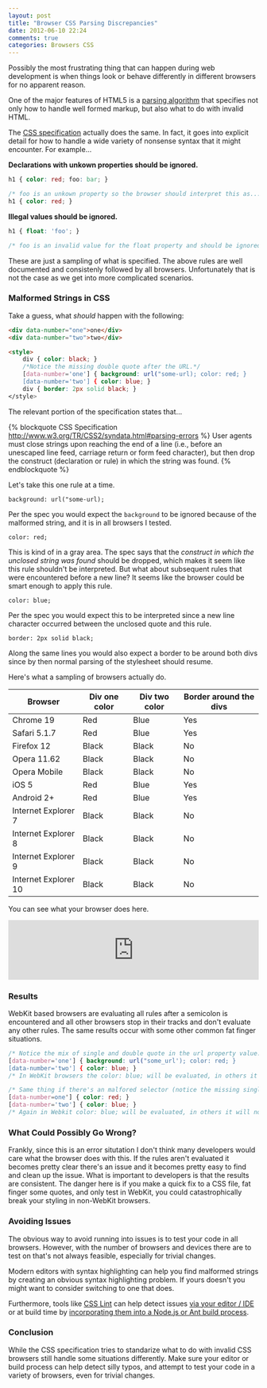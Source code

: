 ```yaml
---
layout: post
title: "Browser CSS Parsing Discrepancies"
date: 2012-06-10 22:24
comments: true
categories: Browsers CSS
---
```

Possibly the most frustrating thing that can happen during web development is when things look or behave differently in different browsers for no apparent reason.

One of the major features of HTML5 is a [parsing algorithm](http://www.whatwg.org/specs/web-apps/current-work/multipage/parsing.html) that specifies not only how to handle well formed markup, but also what to do with invalid HTML.

The [CSS specification](http://www.w3.org/TR/CSS2/syndata.html#parsing-errors) actually does the same.  In fact, it goes into explicit detail for how to handle a wide variety of nonsense syntax that it might encounter.  For example...

<!--more-->

**Declarations with unkown properties should be ignored.**

``` css
h1 { color: red; foo: bar; }

/* foo is an unkown property so the browser should interpret this as... */
h1 { color: red; }
```

**Illegal values should be ignored.**

``` css
h1 { float: 'foo'; }

/* foo is an invalid value for the float property and should be ignored */
```

These are just a sampling of what is specified.  The above rules are well documented and consistenly followed by all browsers.  Unfortunately that is not the case as we get into more complicated scenarios.

### Malformed Strings in CSS

Take a guess, what *should* happen with the following:

``` html
<div data-number="one">one</div>
<div data-number="two">two</div>​

<style>
	div { color: black; }
	/*Notice the missing double quote after the URL.*/
	[data-number='one'] { background: url("some-url); color: red; }
	[data-number='two'] { color: blue; }
	div { border: 2px solid black; }​
</style>
```
The relevant portion of the specification states that...

{% blockquote CSS Specification http://www.w3.org/TR/CSS2/syndata.html#parsing-errors %}
User agents must close strings upon reaching the end of a line (i.e., before an unescaped line feed, carriage return or form feed character), but then drop the construct (declaration or rule) in which the string was found.
{% endblockquote %}

Let's take this one rule at a time.

    background: url("some-url);

Per the spec you would expect the ```background``` to be ignored because of the malformed string, and it is in all browsers I tested.  

    color: red;

This is kind of in a gray area.  The spec says that the *construct in which the unclosed string was found* should be dropped, which makes it seem like this rule shouldn't be interpreted.   But what about subsequent rules that were encountered before a new line?  It seems like the browser could be smart enough to apply this rule.

    color: blue;

Per the spec you would expect this to be interpreted since a new line character occurred between the unclosed quote and this rule.

    border: 2px solid black;

Along the same lines you would also expect a border to be around both divs since by then normal parsing of the stylesheet should resume.

Here's what a sampling of browsers actually do.

<table>
    <thead>
        <tr>
        	<th>Browser</th>
        	<th>Div one color</th>
        	<th>Div two color</th>
        	<th>Border around the divs</th>
        </tr>
    </thead>
    <tbody>
    	<tr>
    		<td>Chrome 19</td>
    		<td class="red">Red</td>
    		<td class="blue">Blue</td>
    		<td>Yes</td>
    	</tr>
        <tr>
            <td>Safari 5.1.7</td>
            <td class="red">Red</td>
            <td class="blue">Blue</td>
            <td>Yes</td>
        </tr>        
        <tr>
            <td>Firefox 12</td>
            <td>Black</td>
            <td>Black</td>
            <td>No</td>
        </tr>        
        <tr>
            <td>Opera 11.62</td>
            <td>Black</td>
            <td>Black</td>
            <td>No</td>
        </tr>
        <tr>
            <td>Opera Mobile</td>
            <td>Black</td>
            <td>Black</td>
            <td>No</td>
        </tr> 
        <tr>
            <td>iOS 5</td>
            <td class="red">Red</td>
            <td class="blue">Blue</td>
            <td>Yes</td>
        </tr> 
        <tr>
            <td>Android 2+</td>
            <td class="red">Red</td>
            <td class="blue">Blue</td>
            <td>Yes</td>
        </tr> 
    	<tr>
    		<td>Internet Explorer 7</td>
    		<td>Black</td>
    		<td>Black</td>
    		<td>No</td>
    	</tr>
        <tr>
            <td>Internet Explorer 8</td>
            <td>Black</td>
            <td>Black</td>
            <td>No</td>
        </tr>
        <tr>
            <td>Internet Explorer 9</td>
            <td>Black</td>
            <td>Black</td>
            <td>No</td>
        </tr>
        <tr>
            <td>Internet Explorer 10</td>
            <td>Black</td>
            <td>Black</td>
            <td>No</td>
        </tr>        
    </tbody>
</table>

You can see what your browser does here.

<iframe style="width: 100%; height: 120px;" src="http://jsfiddle.net/tj_vantoll/PHKLz/3/embedded/result,html,css/" allowfullscreen="allowfullscreen" frameborder="0"></iframe>

### Results

WebKit based browsers are evaluating all rules after a semicolon is encountered and all other browsers stop in their tracks and don't evaluate any other rules.  The same results occur with some other common fat finger situations.

``` css
/* Notice the mix of single and double quote in the url property value. */
[data-number='one'] { background: url("some_url'); color: red; }
[data-number='two'] { color: blue; }
/* In WebKit browsers the color: blue; will be evaluated, in others it will not be. */

/* Same thing if there's an malfored selector (notice the missing single quote in the selector. */
[data-number=one'] { color: red; }
[data-number='two'] { color: blue; }
/* Again in Webkit color: blue; will be evaluated, in others it will not be. */
```

### What Could Possibly Go Wrong?

Frankly, since this is an error situtation I don't think many developers would care what the browser does with this.  If the rules aren't evaluated it becomes pretty clear there's an issue and it becomes pretty easy to find and clean up the issue.  What is important to developers is that the results are consistent.  The danger here is if you make a quick fix to a CSS file, fat finger some quotes, and only test in WebKit, you could catastrophically break your styling in non-WebKit browsers.

### Avoiding Issues

The obvious way to avoid running into issues is to test your code in all browsers.  However, with the number of browsers and devices there are to test on that's not always feasible, especially for trivial changes.

Modern editors with syntax highlighting can help you find malformed strings by creating an obvious syntax highlighting problem.  If yours doesn't you might want to consider switching to one that does.

Furthermore, tools like [CSS Lint](http://csslint.net/) can help detect issues [via your editor / IDE](https://github.com/stubbornella/csslint/wiki/IDE-integration) or at build time by [incorporating them into a Node.js or Ant build process](https://github.com/stubbornella/csslint/wiki/Command-line-interface).

### Conclusion

While the CSS specification tries to standarize what to do with invalid CSS browsers still handle some situations differently.  Make sure your editor or build process can help detect silly typos, and attempt to test your code in a variety of browsers, even for trivial changes.
